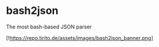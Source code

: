 # bash2json
The most bash-based JSON parser

[!https://repo.tirito.de/assets/images/bash2json_banner.png]